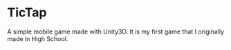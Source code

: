 # TicTap

A simple mobile game made with Unity3D. It is my first game that I originally made in High School.
